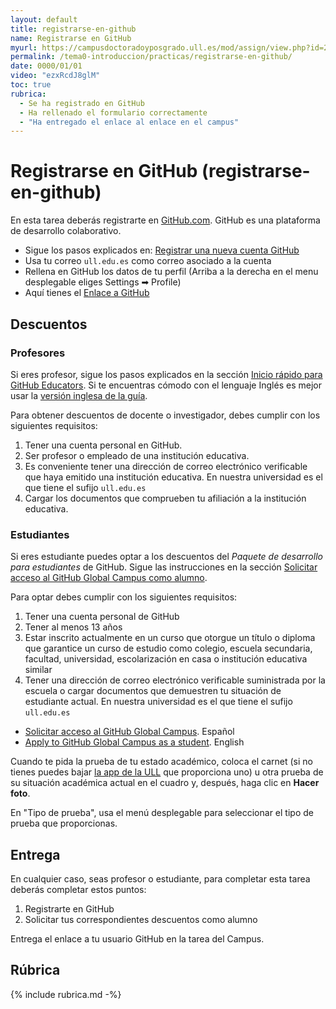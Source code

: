 ```yaml
---
layout: default
title: registrarse-en-github
name: Registrarse en GitHub
myurl: https://campusdoctoradoyposgrado.ull.es/mod/assign/view.php?id=282455&forceview=1
permalink: /tema0-introduccion/practicas/registrarse-en-github/
date: 0000/01/01
video: "ezxRcdJ8glM"
toc: true
rubrica:
  - Se ha registrado en GitHub
  - Ha rellenado el formulario correctamente
  - "Ha entregado el enlace al enlace en el campus"
---
```


# Registrarse en GitHub (registrarse-en-github)

En esta tarea deberás registrarte en [GitHub.com](https://github.com).
GitHub es una plataforma de desarrollo colaborativo.

* Sigue los pasos explicados en: <a href="https://docs.github.com/es/get-started/signing-up-for-github/signing-up-for-a-new-github-account" target="_blank">Registrar una nueva cuenta GitHub</a>
* Usa tu correo `ull.edu.es` como correo asociado a la cuenta
* Rellena en GitHub los datos de tu perfil (Arriba a la derecha en el menu desplegable eliges Settings ➡︎ Profile)
* Aquí tienes el <a href="https://github.com" target="_blank">Enlace a GitHub</a>

## Descuentos

### Profesores 

Si eres profesor, sigue los pasos explicados en la sección [Inicio rápido para GitHub Educators](https://docs.github.com/es/education/quickstart). Si te encuentras cómodo con el lenguaje Inglés es mejor usar la [versión inglesa de la guía](https://docs.github.com/en/education/quickstart).

Para obtener descuentos de docente o investigador, debes cumplir con los siguientes requisitos:

1. Tener una cuenta personal en GitHub.
2. Ser profesor o  empleado de una institución educativa.
3. Es conveniente tener una dirección de correo electrónico verificable que haya emitido una institución educativa. En nuestra universidad es el que tiene el sufijo `ull.edu.es`
4. Cargar los documentos que comprueben tu afiliación a la institución educativa.

### Estudiantes

Si eres estudiante puedes optar a los descuentos del *Paquete de desarrollo para estudiantes* de GitHub.
Sigue las instrucciones en la sección [Solicitar acceso al GitHub Global Campus como alumno](https://docs.github.com/es/education/explore-the-benefits-of-teaching-and-learning-with-github-education/use-github-for-your-schoolwork/apply-for-a-student-developer-pack).

Para optar debes cumplir con los siguientes requisitos:

1. Tener una cuenta personal de GitHub
2. Tener al menos 13 años
1. Estar inscrito actualmente en un curso que otorgue un título o diploma que garantice un curso de estudio como colegio, escuela secundaria, facultad, universidad, escolarización en casa o institución educativa similar
2. Tener una dirección de correo electrónico verificable suministrada por la escuela o cargar documentos que demuestren tu situación de estudiante actual. En nuestra universidad es el que tiene el sufijo `ull.edu.es`

* [Solicitar acceso al GitHub Global Campus](https://docs.github.com/es/education/explore-the-benefits-of-teaching-and-learning-with-github-education/github-global-campus-for-students/apply-to-github-global-campus-as-a-student#solicitar-acceso-al-github-global-campus). Español
* [Apply to GitHub Global Campus as a student](https://docs.github.com/en/education/explore-the-benefits-of-teaching-and-learning-with-github-education/github-global-campus-for-students/apply-to-github-global-campus-as-a-student#solicitar-acceso-al-github-global-campus). English

Cuando te pida la prueba de tu estado académico, coloca el carnet (si no tienes puedes bajar [la app de la ULL](https://play.google.com/store/apps/details?id=net.universia.ull&hl=es&gl=US) que proporciona uno) u otra prueba de su situación académica actual en el cuadro y, después, haga clic en **Hacer foto**.

En "Tipo de prueba", usa el menú desplegable para seleccionar el tipo de prueba que proporcionas.

## Entrega

En cualquier caso, seas profesor o estudiante, para completar esta tarea deberás completar estos  puntos:

1. Registrarte en GitHub
2. Solicitar tus correspondientes descuentos como alumno


Entrega el enlace  a tu usuario GitHub en la tarea del Campus. 

## Rúbrica

{% include rubrica.md -%}
